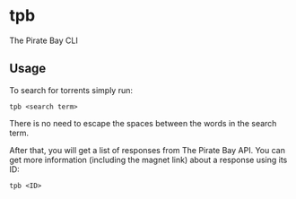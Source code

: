 # tpb

The Pirate Bay CLI

## Usage

To search for torrents simply run:

```
tpb <search term>
```

There is no need to escape the spaces between the words in the search term.

After that, you will get a list of responses from The Pirate Bay API.
You can get more information (including the magnet link) about a response using its ID:

```
tpb <ID>
```
